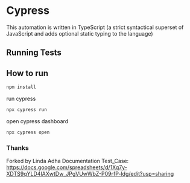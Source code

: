 # Cypress
This automation is written in TypeScript (a strict syntactical superset of JavaScript and adds optional static typing to the language)

## Running Tests

## How to run

```bash
npm install
```

run cypress
```bash
npx cypress run
```

open cypress dashboard
```bash
npx cypress open
```

### Thanks

Forked by Linda Adha 
Documentation Test_Case: https://docs.google.com/spreadsheets/d/1Xq7y-XDTS9qYLD4IAXwtDw_JPgVUwWbZ-P09rfP-ldg/edit?usp=sharing 